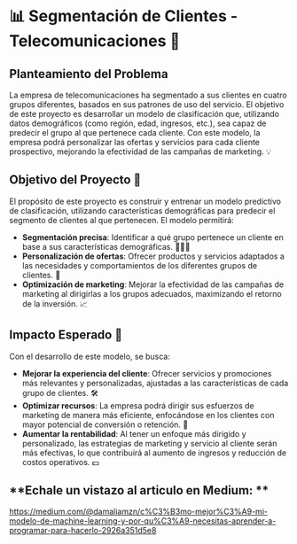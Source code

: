 # 📊 **Segmentación de Clientes - Telecomunicaciones** 📱

## **Planteamiento del Problema**

La empresa de telecomunicaciones ha segmentado a sus clientes en cuatro grupos diferentes, basados en sus patrones de uso del servicio. El objetivo de este proyecto es desarrollar un modelo de clasificación que, utilizando datos demográficos (como región, edad, ingresos, etc.), sea capaz de predecir el grupo al que pertenece cada cliente. Con este modelo, la empresa podrá personalizar las ofertas y servicios para cada cliente prospectivo, mejorando la efectividad de las campañas de marketing. 💡

## **Objetivo del Proyecto 🎯**

El propósito de este proyecto es construir y entrenar un modelo predictivo de clasificación, utilizando características demográficas para predecir el segmento de clientes al que pertenecen. El modelo permitirá:

- **Segmentación precisa**: Identificar a qué grupo pertenece un cliente en base a sus características demográficas. 🧑‍🤝‍🧑
- **Personalización de ofertas**: Ofrecer productos y servicios adaptados a las necesidades y comportamientos de los diferentes grupos de clientes. 🎁
- **Optimización de marketing**: Mejorar la efectividad de las campañas de marketing al dirigirlas a los grupos adecuados, maximizando el retorno de la inversión. 📈

## **Impacto Esperado 🌟**

Con el desarrollo de este modelo, se busca:

- **Mejorar la experiencia del cliente**: Ofrecer servicios y promociones más relevantes y personalizadas, ajustadas a las características de cada grupo de clientes. 🛠️
- **Optimizar recursos**: La empresa podrá dirigir sus esfuerzos de marketing de manera más eficiente, enfocándose en los clientes con mayor potencial de conversión o retención. 💼
- **Aumentar la rentabilidad**: Al tener un enfoque más dirigido y personalizado, las estrategias de marketing y servicio al cliente serán más efectivas, lo que contribuirá al aumento de ingresos y reducción de costos operativos. 💵


## **Echale un vistazo al articulo en Medium: **

https://medium.com/@damaliamzn/c%C3%B3mo-mejor%C3%A9-mi-modelo-de-machine-learning-y-por-qu%C3%A9-necesitas-aprender-a-programar-para-hacerlo-2926a351d5e8
